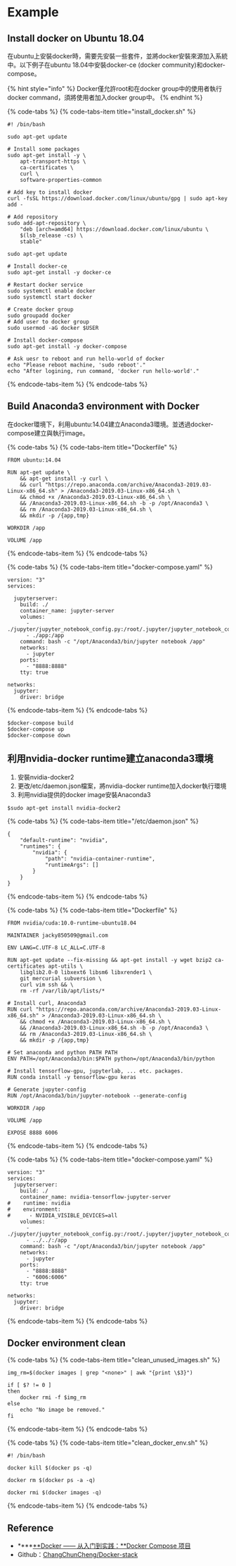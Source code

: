 # Example

## Install docker on Ubuntu 18.04

在ubuntu上安裝docker時，需要先安裝一些套件，並將docker安裝來源加入系統中。以下例子在ubuntu 18.04中安裝docker-ce \(docker community\)和docker-compose。

{% hint style="info" %}
Docker僅允許root和在docker group中的使用者執行docker command，須將使用者加入docker group中。
{% endhint %}

{% code-tabs %}
{% code-tabs-item title="install\_docker.sh" %}
```text
#! /bin/bash

sudo apt-get update

# Install some packages
sudo apt-get install -y \
    apt-transport-https \
    ca-certificates \
    curl \
    software-properties-common

# Add key to install docker
curl -fsSL https://download.docker.com/linux/ubuntu/gpg | sudo apt-key add -

# Add repository
sudo add-apt-repository \
    "deb [arch=amd64] https://download.docker.com/linux/ubuntu \
    $(lsb_release -cs) \
    stable"

sudo apt-get update

# Install docker-ce
sudo apt-get install -y docker-ce

# Restart docker service
sudo systemctl enable docker
sudo systemctl start docker

# Create docker group
sudo groupadd docker
# Add user to docker group
sudo usermod -aG docker $USER

# Install docker-compose
sudo apt-get install -y docker-compose

# Ask uesr to reboot and run hello-world of docker
echo "Please reboot machine, 'sudo reboot'."
echo "After logining, run command, 'docker run hello-world'."
```
{% endcode-tabs-item %}
{% endcode-tabs %}

## Build Anaconda3 environment with Docker

在docker環境下，利用ubuntu:14.04建立Anaconda3環境。並透過docker-compose建立與執行image。

{% code-tabs %}
{% code-tabs-item title="Dockerfile" %}
```text
FROM ubuntu:14.04

RUN apt-get update \
    && apt-get install -y curl \
    && curl "https://repo.anaconda.com/archive/Anaconda3-2019.03-Linux-x86_64.sh" > /Anaconda3-2019.03-Linux-x86_64.sh \
    && chmod +x /Anaconda3-2019.03-Linux-x86_64.sh \
    && /Anaconda3-2019.03-Linux-x86_64.sh -b -p /opt/Anaconda3 \
    && rm /Anaconda3-2019.03-Linux-x86_64.sh \
    && mkdir -p /{app,tmp}

WORKDIR /app

VOLUME /app
```
{% endcode-tabs-item %}
{% endcode-tabs %}

{% code-tabs %}
{% code-tabs-item title="docker-compose.yaml" %}
```text
version: "3"
services:

  jupyterserver:
    build: ./
    container_name: jupyter-server
    volumes:
      - ./jupyter/jupyter_notebook_config.py:/root/.jupyter/jupyter_notebook_config.py
      - ./app:/app
    command: bash -c "/opt/Anaconda3/bin/jupyter notebook /app"
    networks:
      - jupyter
    ports:
      - "8888:8888"
    tty: true

networks:
  jupyter:
    driver: bridge
```
{% endcode-tabs-item %}
{% endcode-tabs %}

```text
$docker-compose build
$docker-compose up
$docker-compose down
```

## 利用nvidia-docker runtime建立anaconda3環境

1. 安裝nvidia-docker2
2. 更改/etc/daemon.json檔案，將nvidia-docker runtime加入docker執行環境
3. 利用nvidia提供的docker image安裝Anaconda3

```text
$sudo apt-get install nvidia-docker2
```

{% code-tabs %}
{% code-tabs-item title="/etc/daemon.json" %}
```text
{
    "default-runtime": "nvidia",
    "runtimes": {
        "nvidia": {
            "path": "nvidia-container-runtime",
            "runtimeArgs": []
        }
    }
}
```
{% endcode-tabs-item %}
{% endcode-tabs %}

{% code-tabs %}
{% code-tabs-item title="Dockerfile" %}
```text
FROM nvidia/cuda:10.0-runtime-ubuntu18.04

MAINTAINER jacky850509@gmail.com

ENV LANG=C.UTF-8 LC_ALL=C.UTF-8

RUN apt-get update --fix-missing && apt-get install -y wget bzip2 ca-certificates apt-utils \
    libglib2.0-0 libxext6 libsm6 libxrender1 \
    git mercurial subversion \
    curl vim ssh && \
    rm -rf /var/lib/apt/lists/*

# Install curl, Anaconda3
RUN curl "https://repo.anaconda.com/archive/Anaconda3-2019.03-Linux-x86_64.sh" > /Anaconda3-2019.03-Linux-x86_64.sh \
    && chmod +x /Anaconda3-2019.03-Linux-x86_64.sh \
    && /Anaconda3-2019.03-Linux-x86_64.sh -b -p /opt/Anaconda3 \
    && rm /Anaconda3-2019.03-Linux-x86_64.sh \
    && mkdir -p /{app,tmp}

# Set anaconda and python PATH PATH
ENV PATH=/opt/Anaconda3/bin:$PATH python=/opt/Anaconda3/bin/python

# Install tensorflow-gpu, jupyterlab, ... etc. packages.
RUN conda install -y tensorflow-gpu keras

# Generate jupyter-config
RUN /opt/Anaconda3/bin/jupyter-notebook --generate-config

WORKDIR /app

VOLUME /app

EXPOSE 8888 6006
```
{% endcode-tabs-item %}
{% endcode-tabs %}

{% code-tabs %}
{% code-tabs-item title="docker-compose.yaml" %}
```text
version: "3"
services:
  jupyterserver:
    build: ./
    container_name: nvidia-tensorflow-jupyter-server
#    runtime: nvidia
#    environment:
#      - NVIDIA_VISIBLE_DEVICES=all
    volumes:
      - ./jupyter/jupyter_notebook_config.py:/root/.jupyter/jupyter_notebook_config.py
      - ../../:/app
    command: bash -c "/opt/Anaconda3/bin/jupyter notebook /app"
    networks:
      - jupyter
    ports:
      - "8888:8888"
      - "6006:6006"
    tty: true

networks:
  jupyter:
    driver: bridge
```
{% endcode-tabs-item %}
{% endcode-tabs %}

## Docker environment clean

{% code-tabs %}
{% code-tabs-item title="clean\_unused\_images.sh" %}
```text
img_rm=$(docker images | grep "<none>" | awk "{print \$3}")

if [ $? != 0 ]
then
    docker rmi -f $img_rm
else
    echo "No image be removed."
fi
```
{% endcode-tabs-item %}
{% endcode-tabs %}

{% code-tabs %}
{% code-tabs-item title="clean\_docker\_env.sh" %}
```text
#! /bin/bash

docker kill $(docker ps -q)

docker rm $(docker ps -a -q)

docker rmi $(docker images -q)
```
{% endcode-tabs-item %}
{% endcode-tabs %}

## Reference

* \*\*\*\*[**Docker —— 从入门到实践：**Docker Compose 项目](https://yeasy.gitbooks.io/docker_practice/compose/)
* Github：[ChangChunCheng/Docker-stack](https://github.com/ChangChunCheng/Docker-stack)

